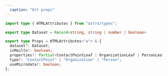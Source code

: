 ```yaml
---
  caption: "Url props"
---
```


<!-- markdownlint-disable MD041 -->
<!-- dprint-ignore -->
```ts
import type { HTMLAttributes } from "astro/types";

export type Dataset = Record<string, string | number | boolean>

export type Props = HTMLAttributes<"a"> & {
  dataset?: Dataset;
  isMailto?: boolean;
  properties?: Partial<ContactPointLeaf | OrganizationLeaf | PersonLeaf>;
  type?: "ContactPoint" | "Organization" | "Person";
  useMicrodata?: boolean;
};
```
